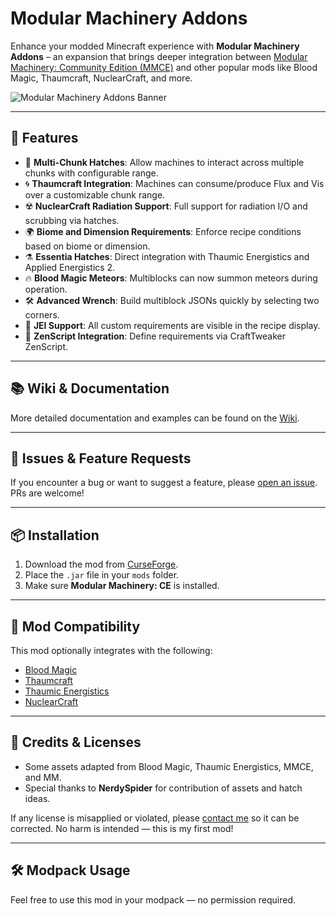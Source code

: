 # Modular Machinery Addons

Enhance your modded Minecraft experience with **Modular Machinery Addons** – an expansion that brings deeper integration between [Modular Machinery: Community Edition (MMCE)](https://www.curseforge.com/minecraft/mc-mods/modular-machinery-community-edition) and other popular mods like Blood Magic, Thaumcraft, NuclearCraft, and more.

![Modular Machinery Addons Banner](https://media.forgecdn.net/attachments/description/1236022/description_57476aa8-3787-434c-919c-ef47e7696c65.png)

---

## 🌟 Features

- 🔧 **Multi-Chunk Hatches**: Allow machines to interact across multiple chunks with configurable range.
- 🌀 **Thaumcraft Integration**: Machines can consume/produce Flux and Vis over a customizable chunk range.
- ☢️ **NuclearCraft Radiation Support**: Full support for radiation I/O and scrubbing via hatches.
- 🌍 **Biome and Dimension Requirements**: Enforce recipe conditions based on biome or dimension.
- ⚗️ **Essentia Hatches**: Direct integration with Thaumic Energistics and Applied Energistics 2.
- 🔥 **Blood Magic Meteors**: Multiblocks can now summon meteors during operation.
- 🛠️ **Advanced Wrench**: Build multiblock JSONs quickly by selecting two corners.
- 📘 **JEI Support**: All custom requirements are visible in the recipe display.
- 📜 **ZenScript Integration**: Define requirements via CraftTweaker ZenScript.

---

## 📚 Wiki & Documentation

More detailed documentation and examples can be found on the [Wiki](https://github.com/your-repo/wiki).

---

## 🐛 Issues & Feature Requests

If you encounter a bug or want to suggest a feature, please [open an issue](https://github.com/your-repo/issues). PRs are welcome!

---

## 📦 Installation

1. Download the mod from [CurseForge](https://www.curseforge.com/minecraft/mc-mods/modular-machinery-addons).
2. Place the `.jar` file in your `mods` folder.
3. Make sure **Modular Machinery: CE** is installed.

---

## 🧩 Mod Compatibility

This mod optionally integrates with the following:
- [Blood Magic](https://www.curseforge.com/minecraft/mc-mods/blood-magic)
- [Thaumcraft](https://www.curseforge.com/minecraft/mc-mods/thaumcraft)
- [Thaumic Energistics](https://www.curseforge.com/minecraft/mc-mods/thaumic-energistics)
- [NuclearCraft](https://www.curseforge.com/minecraft/mc-mods/nuclearcraft)

---

## 🧾 Credits & Licenses

- Some assets adapted from Blood Magic, Thaumic Energistics, MMCE, and MM.
- Special thanks to **NerdySpider** for contribution of assets and hatch ideas.

If any license is misapplied or violated, please [contact me](https://github.com/Alecsioo) so it can be corrected. No harm is intended — this is my first mod!

---

## 🛠 Modpack Usage

Feel free to use this mod in your modpack — no permission required.
